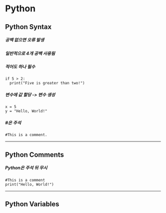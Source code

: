 # Python

## Python Syntax
##### 공백 없으면 오류 발생 
##### 일반적으로 4개 공백 사용됨 
##### 적어도 하나 필수
```
if 5 > 2:
  print("Five is greater than two!")
```
##### 변수에 값 할당 -> 변수 생성
```
x = 5
y = "Hello, World!"
```
##### #은 주석
```
#This is a comment.
```
---
## Python Comments
##### Python은 주석 뒤 무시
```
#This is a comment
print("Hello, World!")
```
---
## Python Variables
